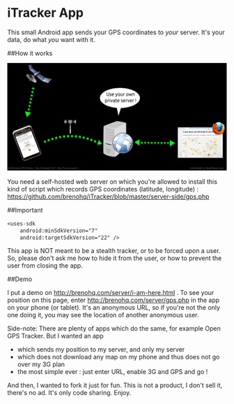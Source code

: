 iTracker App
=======================

This small Android app sends your GPS coordinates to *your* server. It's your data, do what *you* want with it.

##How it works

![how it works.png](how-it-works.png)

You need a self-hosted web server on which you're allowed to install this kind of script which records GPS coordinates (latitude, longitude) : https://github.com/brenohq/iTracker/blob/master/server-side/gps.php

##Important
~~~~
<uses-sdk
    android:minSdkVersion="7"
    android:targetSdkVersion="22" />
~~~~

This app is NOT meant to be a stealth tracker, or to be forced upon a user. So, please don't ask me how to hide it from the user, or how to prevent the user from closing the app.

##Demo

I put a demo on http://brenohq.com/server/i-am-here.html . To see your position on this page, enter http://brenohq.com/server/gps.php in the app on your phone (or tablet). It's an anonymous URL, so if you're not the only one doing it, you may see the location of another anonymous user.

Side-note: There are plenty of apps which do the same, for example Open GPS Tracker. But I wanted an app
* which sends my position to my server, and only my server
* which does not download any map on my phone and thus does not go over my 3G plan
* the most simple ever : just enter URL, enable 3G and GPS and go !

And then, I wanted to fork it just for fun. This is not a product, I don't sell it, there's no ad. It's only code sharing. Enjoy.
